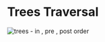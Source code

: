 # Trees  Traversal

![trees - in , pre , post order](https://user-images.githubusercontent.com/74805128/179023548-d00f95f2-2611-4356-9c78-7eb7f377d7cb.png)

